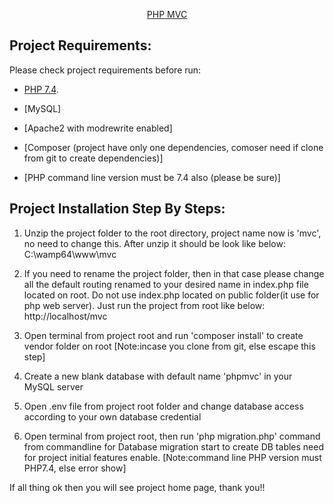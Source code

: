 <p align="center">
<a href="https://github.com/imranmailbd/mvc">PHP MVC</a>
</p>

## Project Requirements:

Please check project requirements before run:

- [PHP 7.4](https://www.php.net/releases/7_4_0.php).

- [MySQL]

- [Apache2 with modrewrite enabled]

- [Composer (project have only one dependencies, comoser need if clone from git to create dependencies)]

- [PHP command line version must be 7.4 also (please be sure)]


## Project Installation Step By Steps:

1. Unzip the project folder to the root directory, project name now is 'mvc', no need to change this. After unzip it should be look 
like below:
C:\wamp64\www\mvc

2. If you need to rename the project folder, then in that case please change all the default routing renamed to your desired 
name in index.php file located on root. Do not use index.php located on public folder(it use for php web server). Just run 
the project from root like below:
http://localhost/mvc

3. Open terminal from project root and run 'composer install' to create vendor folder on root
[Note:incase you clone from git, else escape this step]

4. Create a new blank database with default name 'phpmvc' in your MySQL server

5. Open .env file from project root folder and change database access according to your own database credential

6. Open terminal from project root, then run 'php migration.php' command from commandline for Database migration 
start to create DB tables need for project initial features enable.
[Note:command line PHP version must PHP7.4, else error show]

If all thing ok then you will see project home page, thank you!!